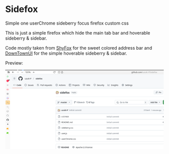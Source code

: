 # Sidefox

Simple one userChrome sideberry focus firefox custom css

This is just a simple firefox which hide the main tab bar and hoverable
sideberry & sidebar.

Code mostly taken from [ShyFox](https://github.com/Naezr/ShyFox) for the sweet colored
address bar and [DownTownUI](https://github.com/oviung/DownToneUI-Firefox) for
the simple hoverable sideberry & sidebar.

Preview:

![Preview](preview.png)
